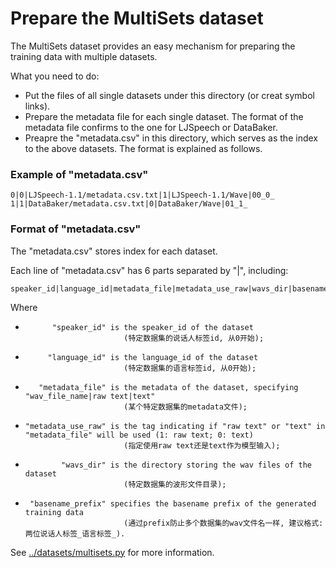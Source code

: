 # Prepare the MultiSets dataset


The MultiSets dataset provides an easy mechanism for preparing the training data with multiple datasets.

What you need to do:
  * Put the files of all single datasets under this directory (or creat symbol links).
  * Prepare the metadata file for each single dataset.  The format of the metadata file confirms to the one for LJSpeech or DataBaker.
  * Preapre the "metadata.csv" in this directory, which serves as the index to the above datasets.  The format is explained as follows.


### Example of "metadata.csv"

  ```
  0|0|LJSpeech-1.1/metadata.csv.txt|1|LJSpeech-1.1/Wave|00_0_
  1|1|DataBaker/metadata.csv.txt|0|DataBaker/Wave|01_1_
  ```


### Format of "metadata.csv"

The "metadata.csv" stores index for each dataset.

Each line of "metadata.csv" has 6 parts separated by "|", including: 

  ```
  speaker_id|language_id|metadata_file|metadata_use_raw|wavs_dir|basename_prefix
  ```

Where
  *           "speaker_id" is the speaker_id of the dataset 
                              (特定数据集的说话人标签id, 从0开始);
  *          "language_id" is the language_id of the dataset 
                              (特定数据集的语言标签id, 从0开始);
  *        "metadata_file" is the metadata of the dataset, specifying "wav_file_name|raw text|text" 
                              (某个特定数据集的metadata文件);
  *     "metadata_use_raw" is the tag indicating if "raw text" or "text" in "metadata_file" will be used (1: raw text; 0: text) 
                              (指定使用raw text还是text作为模型输入);
  *             "wavs_dir" is the directory storing the wav files of the dataset 
                              (特定数据集的波形文件目录);
  *      "basename_prefix" specifies the basename prefix of the generated training data 
                              (通过prefix防止多个数据集的wav文件名一样, 建议格式: 两位说话人标签_语言标签_).

See [../datasets/multisets.py](../datasets/multisets.py) for more information.
